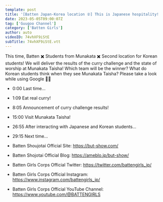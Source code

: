```yaml
---
template: post
title: '[Batten Japan-Korea location ②] This is Japanese hospitality! Worship at Munakata Taisha with Korean students'
date: 2023-05-05T09:00:07Z
tag: ['Guugoo Channel']
category: ['Batten Girls']
author: auto 
videoID: 74vhXF9iStE
subTitle: 74vhXF9iStE.vtt
---
```

This time, Batten ✖️ Students from Munakata ✖️ Second location for Korean students! We will deliver the results of the curry challenge and the state of worship at Munakata Taisha! Which team will be the winner? What do Korean students think when they see Munakata Taisha? Please take a look while using Google 🙇‍♀️

- 0:00 Last time...
- 1:09 Eat real curry!
- 8:05 Announcement of curry challenge results!
- 15:00 Visit Munakata Taisha!
- 26:55 After interacting with Japanese and Korean students...
- 29:15 Next time...

- Batten Shoujotai Official Site: https://but-show.com/
- Batten Shojotai Official Blog: https://ameblo.jp/but-show/
- Batten Girls Corps Official Twitter: https://twitter.com/battengirls_jp/
- Batten Girls Corps Official Instagram: https://www.instagram.com/battengirls_jp/
- Batten Girls Corps Official YouTube Channel: https://www.youtube.com/@BATTENGIRLS